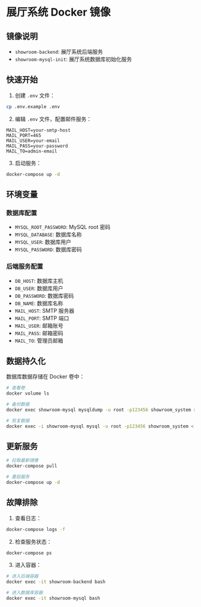 # 展厅系统 Docker 镜像

## 镜像说明

- `showroom-backend`: 展厅系统后端服务
- `showroom-mysql-init`: 展厅系统数据库初始化服务

## 快速开始

1. 创建 `.env` 文件：
```bash
cp .env.example .env
```

2. 编辑 `.env` 文件，配置邮件服务：
```
MAIL_HOST=your-smtp-host
MAIL_PORT=465
MAIL_USER=your-email
MAIL_PASS=your-password
MAIL_TO=admin-email
```

3. 启动服务：
```bash
docker-compose up -d
```

## 环境变量

### 数据库配置
- `MYSQL_ROOT_PASSWORD`: MySQL root 密码
- `MYSQL_DATABASE`: 数据库名称
- `MYSQL_USER`: 数据库用户
- `MYSQL_PASSWORD`: 数据库密码

### 后端服务配置
- `DB_HOST`: 数据库主机
- `DB_USER`: 数据库用户
- `DB_PASSWORD`: 数据库密码
- `DB_NAME`: 数据库名称
- `MAIL_HOST`: SMTP 服务器
- `MAIL_PORT`: SMTP 端口
- `MAIL_USER`: 邮箱账号
- `MAIL_PASS`: 邮箱密码
- `MAIL_TO`: 管理员邮箱

## 数据持久化

数据库数据存储在 Docker 卷中：
```bash
# 查看卷
docker volume ls

# 备份数据
docker exec showroom-mysql mysqldump -u root -p123456 showroom_system > backup.sql

# 恢复数据
docker exec -i showroom-mysql mysql -u root -p123456 showroom_system < backup.sql
```

## 更新服务

```bash
# 拉取最新镜像
docker-compose pull

# 重启服务
docker-compose up -d
```

## 故障排除

1. 查看日志：
```bash
docker-compose logs -f
```

2. 检查服务状态：
```bash
docker-compose ps
```

3. 进入容器：
```bash
# 进入后端容器
docker exec -it showroom-backend bash

# 进入数据库容器
docker exec -it showroom-mysql bash
``` 